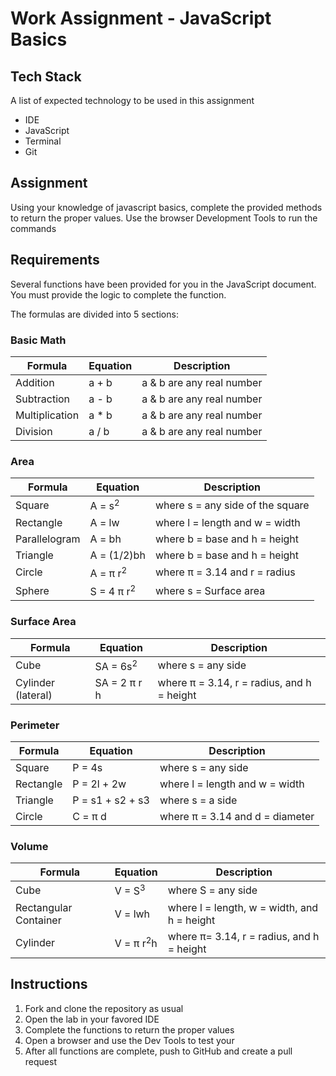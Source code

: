 # Work Assignment - JavaScript Basics

## Tech Stack
A list of expected technology to be used in this assignment

* IDE
* JavaScript
* Terminal
* Git

## Assignment
Using your knowledge of javascript basics, complete the provided methods to return the proper values. Use the browser Development Tools to run the commands

## Requirements

Several functions have been provided for you in the JavaScript document. You must provide the logic to complete the function.

The formulas are divided into 5 sections:

### Basic Math

| Formula | Equation | Description |
| ------- | -------- | ----------- |
| Addition | a + b | a & b are any real number |
| Subtraction | a - b | a & b are any real number |
| Multiplication | a * b | a & b are any real number |
| Division | a / b | a & b are any real number |

### Area

| Formula | Equation | Description |
| ------- | -------- | ----------- |
| Square | A = s<sup>2</sup> | where s = any side of the square  |
| Rectangle | A = lw | where l = length and w = width  |
| Parallelogram | A = bh | where b = base and h = height |
| Triangle | A = (1/2)bh| where b = base and h = height |
| Circle | A = π r<sup>2</sup> | where π = 3.14 and r = radius |
| Sphere | S = 4 π r<sup>2</sup> | where s = Surface area  |

### Surface Area

| Formula | Equation | Description |
| ------- | -------- | ----------- |
| Cube | SA = 6s<sup>2</sup> | where s = any side |
| Cylinder (lateral) | SA = 2 π r h | where π = 3.14, r = radius, and h = height  |

### Perimeter

| Formula | Equation | Description |
| ------- | -------- | ----------- |
| Square | P = 4s | where s = any side |
| Rectangle | P = 2l + 2w | where l = length and w = width |
| Triangle | P = s1 + s2 + s3 | where s = a side |
| Circle | C = π d | where π = 3.14 and d = diameter |

### Volume

| Formula | Equation | Description |
| ------- | -------- | ----------- |
| Cube | V = S<sup>3</sup> | where S = any side |
| Rectangular Container | V = lwh | where l = length, w = width, and h = height |
| Cylinder | V = π r<sup>2</sup>h | where π= 3.14, r = radius, and h = height |

## Instructions

1. Fork and clone the repository as usual
2. Open the lab in your favored IDE
3. Complete the functions to return the proper values
4. Open a browser and use the Dev Tools to test your
5. After all functions are complete, push to GitHub and create a pull request
